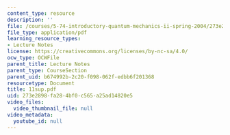 ```yaml
---
content_type: resource
description: ''
file: /courses/5-74-introductory-quantum-mechanics-ii-spring-2004/273e2898fa284bf0c565a25ad14820e5_11sup.pdf
file_type: application/pdf
learning_resource_types:
- Lecture Notes
license: https://creativecommons.org/licenses/by-nc-sa/4.0/
ocw_type: OCWFile
parent_title: Lecture Notes
parent_type: CourseSection
parent_uid: b674992b-2c20-f098-062f-edbb6f201368
resourcetype: Document
title: 11sup.pdf
uid: 273e2898-fa28-4bf0-c565-a25ad14820e5
video_files:
  video_thumbnail_file: null
video_metadata:
  youtube_id: null
---
```

